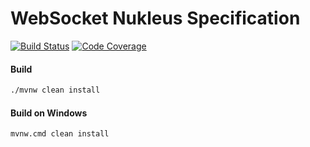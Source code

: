 # WebSocket Nukleus Specification

[![Build Status][build-status-image]][build-status]
[![Code Coverage][code-coverage-image]][code-coverage]

#### Build
```bash
./mvnw clean install
```
#### Build on Windows
```bash
mvnw.cmd clean install
```

[build-status-image]: https://travis-ci.com/reaktivity/nukleus-ws.spec.svg?branch=develop
[build-status]: https://travis-ci.com/reaktivity/nukleus-ws.spec
[code-coverage-image]: https://codecov.io/gh/reaktivity/nukleus-ws.spec/branch/develop/graph/badge.svg
[code-coverage]: https://codecov.io/gh/reaktivity/nukleus-ws.spec
